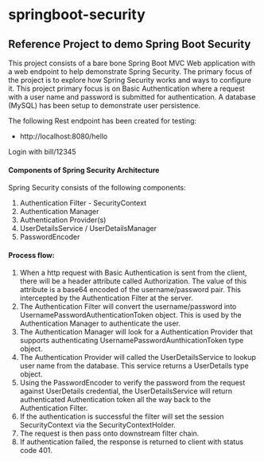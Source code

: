 # springboot-security

## Reference Project to demo Spring Boot Security
This project consists of a bare bone Spring Boot MVC Web application with a web endpoint to help demonstrate Spring Security. The primary focus of the project is to explore how Spring Security works and ways to configure it. This project primary focus is on Basic Authentication where a request with a user name and password is submitted for authentication. A database (MySQL) has been setup to demonstrate user persistence. 

The following Rest endpoint has been created for testing:
- http://localhost:8080/hello

Login with bill/12345

#### Components of Spring Security Architecture

Spring Security consists of the following components:
1. Authentication Filter - SecurityContext
2. Authentication Manager
3. Authentication Provider(s)
4. UserDetailsService / UserDetailsManager
5. PasswordEncoder

#### Process flow:
1. When a http request with Basic Authentication is sent from the client, there will be a header attribute called Authorization. The value of
this attribute is a base64 encoded of the username/password pair. This intercepted by the Authentication Filter at the server.
2. The Authentication Filter will convert the username/password into UsernamePasswordAuthenticationToken object. This is used by the
Authentication Manager to authenticate the user.
3. The Authentication Manager will look for a Authentication Provider that supports authenticating UsernamePasswordAunthicationToken type object.
4. The Authentication Provider will called the UserDetailsService to lookup user name from the database. This service returns a UserDetails type object.
5. Using the PasswordEncoder to verify the password from the request against UserDetails credential, the UserDetailsService will return authenticated Authentication token all the way back to the Authentication Filter.
6. If the authentication is successful the filter will set the session SecurityContext via the SecurityContextHolder.
7. The request is then pass onto downstream filter chain.
8. If authentication failed, the response is returned to client with status code 401.